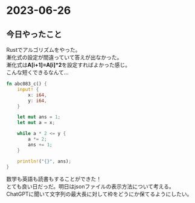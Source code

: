 # 2023-06-26

## 今日やったこと
Rustでアルゴリズムをやった。   
漸化式の設定が間違っていて答えが出なかった。   
漸化式は**A[i+1]=A[i]*2**を設定すればよかった感じ。   
こんな短くできるなんて…
```rs
fn abc083_c() {
    input! {
        x: i64,
        y: i64,
    }

    let mut ans = 1;
    let mut a = x;

    while a * 2 <= y {
        a *= 2;
        ans += 1;
    }

    println!("{}", ans);
}
```

数学も英語も読書もすることができた！   
とても良い日だっだ。明日はjsonファイルの表示方法について考える。   
ChatGPTに聞いて文字列の最大長に対して枠をどうにか保てるようにしたい。   